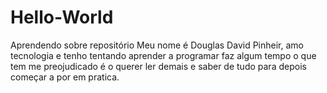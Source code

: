 # Hello-World
Aprendendo sobre repositório
Meu nome é Douglas David Pinheir, amo tecnologia e tenho tentando aprender a programar faz algum tempo 
o que tem  me preojudicado é o querer ler demais e saber de tudo para depois começar a  por em pratica.
